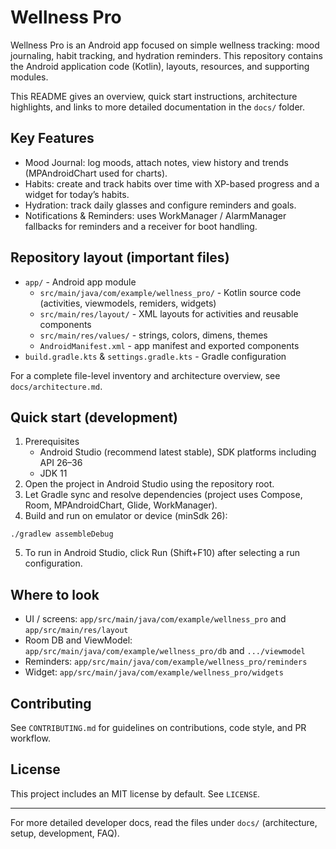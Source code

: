 # Wellness Pro

Wellness Pro is an Android app focused on simple wellness tracking: mood journaling, habit tracking, and hydration reminders. This repository contains the Android application code (Kotlin), layouts, resources, and supporting modules.

This README gives an overview, quick start instructions, architecture highlights, and links to more detailed documentation in the `docs/` folder.

## Key Features
- Mood Journal: log moods, attach notes, view history and trends (MPAndroidChart used for charts).
- Habits: create and track habits over time with XP-based progress and a widget for today’s habits.
- Hydration: track daily glasses and configure reminders and goals.
- Notifications & Reminders: uses WorkManager / AlarmManager fallbacks for reminders and a receiver for boot handling.

## Repository layout (important files)
- `app/` - Android app module
  - `src/main/java/com/example/wellness_pro/` - Kotlin source code (activities, viewmodels, remiders, widgets)
  - `src/main/res/layout/` - XML layouts for activities and reusable components
  - `src/main/res/values/` - strings, colors, dimens, themes
  - `AndroidManifest.xml` - app manifest and exported components
- `build.gradle.kts` & `settings.gradle.kts` - Gradle configuration

For a complete file-level inventory and architecture overview, see `docs/architecture.md`.

## Quick start (development)
1. Prerequisites
   - Android Studio (recommend latest stable), SDK platforms including API 26–36
   - JDK 11
2. Open the project in Android Studio using the repository root.
3. Let Gradle sync and resolve dependencies (project uses Compose, Room, MPAndroidChart, Glide, WorkManager).
4. Build and run on emulator or device (minSdk 26):

```pwsh
./gradlew assembleDebug
```

5. To run in Android Studio, click Run (Shift+F10) after selecting a run configuration.

## Where to look
- UI / screens: `app/src/main/java/com/example/wellness_pro` and `app/src/main/res/layout`
- Room DB and ViewModel: `app/src/main/java/com/example/wellness_pro/db` and `.../viewmodel`
- Reminders: `app/src/main/java/com/example/wellness_pro/reminders`
- Widget: `app/src/main/java/com/example/wellness_pro/widgets`

## Contributing
See `CONTRIBUTING.md` for guidelines on contributions, code style, and PR workflow.

## License
This project includes an MIT license by default. See `LICENSE`.

---
For more detailed developer docs, read the files under `docs/` (architecture, setup, development, FAQ).
